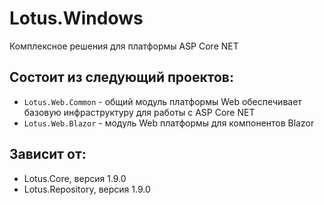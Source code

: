 # Lotus.Windows
Комплексное решения для платформы ASP Core NET

## Состоит из следующий проектов:
 - `Lotus.Web.Common` - oбщий модуль платформы Web обеспечивает базовую инфраструктуру для работы c ASP Core NET
 - `Lotus.Web.Blazor` - модуль Web платформы для компонентов Blazor

## Зависит от:
 - Lotus.Core, версия 1.9.0
 - Lotus.Repository, версия 1.9.0